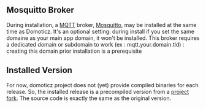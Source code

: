 ## Mosquitto Broker

During installation, a [MQTT](https://en.wikipedia.org/wiki/MQTT) broker, [Mosquitto](https://mosquitto.org/), may be installed at the same time as Domoticz. It's an optional setting: during install if you set the same domaine as your main app domain, it won't be installed.
This broker requires a dedicated domain or subdomain to work (ex : mqtt.your.domain.tld) : creating this domain prior installation is a prerequisite

## Installed Version

For now, domoticz project does not (yet) provide compiled binaries for each release. So, the installed release is a precompiled version from a [project fork](https://github.com/Krakinou/domoticz_build_on_arch). The source code is exactly the same as the original version.

